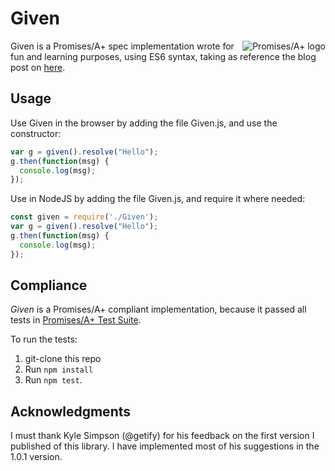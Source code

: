 # Given

<a href="https://promisesaplus.com/">
    <img src="https://promisesaplus.com/assets/logo-small.png" alt="Promises/A+ logo"
         title="Promises/A+ 1.0 compliant" align="right" />
</a>

Given is a Promises/A+ spec implementation wrote for fun and learning purposes, using ES6 syntax, taking as reference the blog post on <a href="http://abdulapopoola.com/2015/02/23/how-to-write-a-promisea-compatible-library/">here</a>.

## Usage

Use Given in the browser by adding the file Given.js, and use the constructor:

```js
var g = given().resolve("Hello");
g.then(function(msg) {
  console.log(msg);
});
```

Use in NodeJS by adding the file Given.js, and require it where needed:

```js
const given = require('./Given');
var g = given().resolve("Hello");
g.then(function(msg) {
  console.log(msg);
});
```
## Compliance

*Given* is a Promises/A+ compliant implementation, because it passed all tests in [Promises/A+ Test Suite](https://github.com/promises-aplus/promises-tests).

To run the tests:

1. git-clone this repo
2. Run `npm install`
3. Run `npm test`.

## Acknowledgments

I must thank Kyle Simpson (@getify) for his feedback on the first version I published of this library.  I have implemented most of his suggestions in the 1.0.1 version.
